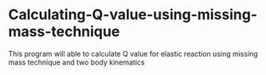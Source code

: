 # Calculating-Q-value-using-missing-mass-technique
This program will able to calculate Q value for elastic reaction using missing mass technique and two body kinematics
